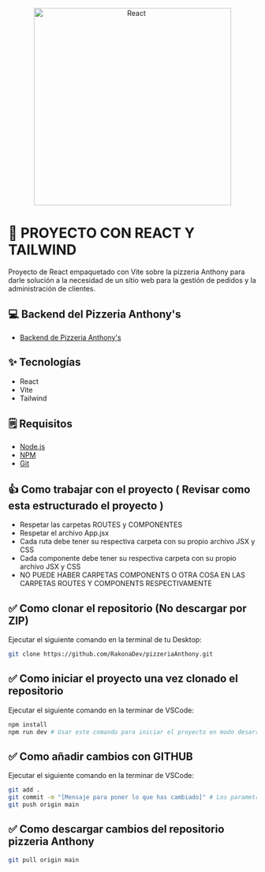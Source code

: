 <p align="center"><a href="https://es.react.dev/" target="_blank"><img src="https://img.hotimg.com/react-removebg-preview.png" width="400" alt="React"></a></p>

# 🍕 PROYECTO CON REACT Y TAILWIND

Proyecto de React empaquetado con Vite sobre la pizzeria Anthony para darle solución a la necesidad de un sitio web para la gestión de pedidos y la administración de clientes.

## 💻 Backend del Pizzeria Anthony's

- [Backend de Pizzeria Anthony's](https://github.com/RakonaDev/AnthonysBackend)

## ✨ Tecnologías

- React
- Vite
- Tailwind

## 🗒️ Requisitos

- [Node.js](https://nodejs.org/en)
- [NPM](https://nodejs.org/en)
- [Git](https://git-scm.com/downloads/win)

## 👍 Como trabajar con el proyecto ( Revisar como esta estructurado el proyecto )

- Respetar las carpetas ROUTES y COMPONENTES
- Respetar el archivo App.jsx
- Cada ruta debe tener su respectiva carpeta con su propio archivo JSX y CSS
- Cada componente debe tener su respectiva carpeta con su propio archivo JSX y CSS
- NO PUEDE HABER CARPETAS COMPONENTS O OTRA COSA EN LAS CARPETAS ROUTES Y COMPONENTS RESPECTIVAMENTE

## ✅ Como clonar el repositorio (No descargar por ZIP)

Ejecutar el siguiente comando en la terminal de tu Desktop:
```bash
git clone https://github.com/RakonaDev/pizzeriaAnthony.git
```

## ✅ Como iniciar el proyecto una vez clonado el repositorio

Ejecutar el siguiente comando en la terminar de VSCode:
```bash
npm install
npm run dev # Usar este comando para iniciar el proyecto en modo desarrollo
```

## ✅ Como añadir cambios con GITHUB

Ejecutar el siguiente comando en la terminar de VSCode:
```bash
git add .
git commit -m "[Mensaje para poner lo que has cambiado]" # Los parametros -m es importante y el mensaje tambien
git push origin main
```

## ✅ Como descargar cambios del repositorio pizzeria Anthony

```bash
git pull origin main
```